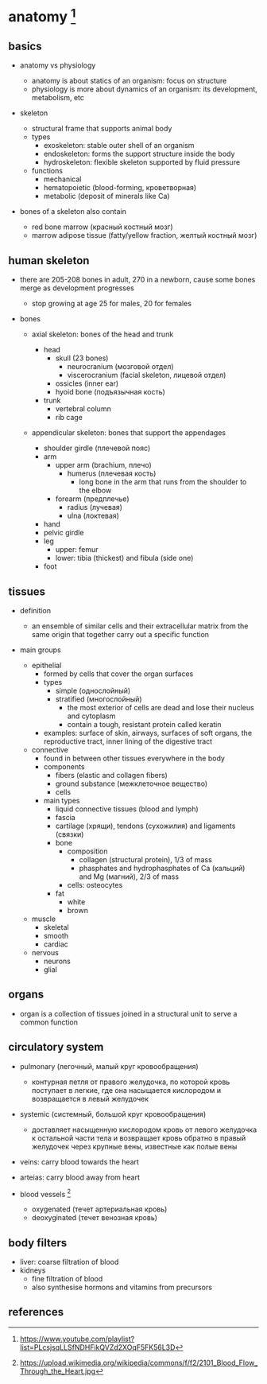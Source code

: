 # anatomy [^1]

## basics

- anatomy vs physiology
  - anatomy is about statics of an organism: focus on structure
  - physiology is more about dynamics of an organism: its development, metabolism, etc

- skeleton
  - structural frame that supports animal body
  - types
    - exoskeleton: stable outer shell of an organism
    - endoskeleton: forms the support structure inside the body
    - hydroskeleton: flexible skeleton supported by fluid pressure
  - functions
    - mechanical
    - hematopoietic (blood-forming, кроветворная)
    - metabolic (deposit of minerals like Ca)

- bones of a skeleton also contain
  - red bone marrow (красный костный мозг)
  - marrow adipose tissue (fatty/yellow fraction, желтый костный мозг)


## human skeleton

- there are 205-208 bones in adult, 270 in a newborn, cause some bones merge as development progresses
  - stop growing at age 25 for males, 20 for females

- bones
  - axial skeleton: bones of the head and trunk
    - head
      - skull (23 bones)
        - neurocranium (мозговой отдел)
        - viscerocranium (facial skeleton, лицевой отдел)
      - ossicles (inner ear)
      - hyoid bone (подъязычная кость)
    - trunk
      - vertebral column
      - rib cage
  
  - appendicular skeleton: bones that support the appendages
    - shoulder girdle (плечевой пояс)
    - arm
      - upper arm (brachium, плечо)
        - humerus (плечевая кость)
          - long bone in the arm that runs from the shoulder to the elbow 
      - forearm (предплечье)
        - radius (лучевая)
        - ulna (локтевая)
    - hand
    - pelvic girdle
    - leg
      - upper: femur
      - lower: tibia (thickest) and fibula (side one)
    - foot


## tissues

- definition
  - an ensemble of similar cells and their extracellular matrix from the same origin 
    that together carry out a specific function

- main groups
  - epithelial
    - formed by cells that cover the organ surfaces
    - types
      - simple (однослойный)
      - stratified (многослойный)
        - the most exterior of cells are dead and lose their nucleus and cytoplasm
        - contain a tough, resistant protein called keratin
    - examples: surface of skin, airways, surfaces of soft organs, the reproductive tract, 
      inner lining of the digestive tract
  - connective
    - found in between other tissues everywhere in the body
    - components
      - fibers (elastic and collagen fibers) 
      - ground substance (межклеточное вещество)
      - cells
    - main types
      - liquid connective tissues (blood and lymph)
      - fascia
      - cartilage (хрящи), tendons (сухожилия) and ligaments (связки)
      - bone
        - composition
          - collagen (structural protein), 1/3 of mass
          - phasphates and hydrophasphates of Ca (кальций) and Mg (магний), 2/3 of mass
        - cells: osteocytes
      - fat
        - white
        - brown 
  - muscle
    - skeletal
    - smooth
    - cardiac
  - nervous
    - neurons
    - glial


## organs

- organ is a collection of tissues joined in a structural unit to serve a common function


## circulatory system

- pulmonary (легочный, малый круг кровообращения)
  - контурная петля от правого желудочка, по которой кровь поступает в легкие, где она насыщается
    кислородом и возвращается в левый желудочек
- systemic (системный, большой круг кровообращения)
  - доставляет насыщенную кислородом кровь от левого желудочка к остальной части тела и возвращает 
    кровь обратно в правый желудочек через крупные вены, известные как полые вены

- veins: carry blood towards the heart
- arteias: carry blood away from heart

- blood vessels [^2]
  - oxygenated (течет артериальная кровь)
  - deoxyginated (течет венозная кровь)


## body filters

- liver: coarse filtration of blood
- kidneys
  - fine filtration of blood
  - also synthesise hormons and vitamins from precursors


## references

[^1]: https://www.youtube.com/playlist?list=PLcsjsqLLSfNDHFikQVZd2XOqF5FK56L3D
[^2]: https://upload.wikimedia.org/wikipedia/commons/f/f2/2101_Blood_Flow_Through_the_Heart.jpg
